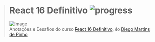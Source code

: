 ># **React 16 Definitivo** ![progress](http://progressed.io/bar/100title=completed "progress")
> ![Image](https://udemy-images.udemy.com/course/750x422/1378412_4da7_2.jpg)  
> Anotações e Desafios do curso [React 16 Definitivo](https://www.udemy.com/react-16/learn/v4/overview), do [Diego Martins de Pinho](https://www.udemy.com/user/diegomartinsdepinho/)



